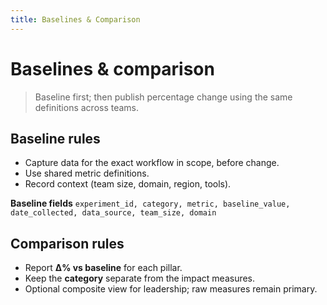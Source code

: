 ```yaml
---
title: Baselines & Comparison
---
```


# Baselines & comparison

> Baseline first; then publish percentage change using the same definitions across teams.

## Baseline rules
- Capture data for the exact workflow in scope, before change.
- Use shared metric definitions.
- Record context (team size, domain, region, tools).

**Baseline fields**
`experiment_id, category, metric, baseline_value, date_collected, data_source, team_size, domain`

## Comparison rules
- Report **Δ% vs baseline** for each pillar.
- Keep the **category** separate from the impact measures.
- Optional composite view for leadership; raw measures remain primary.
